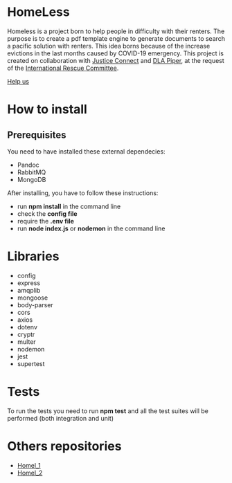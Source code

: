 # HomeLess
Homeless is a project born to help people in difficulty with their renters. The purpose is to create a pdf template engine to generate documents to search a pacific solution with renters. This idea borns because of the increase evictions in the last months caused by COVID-19 emergency.
This project is created on collaboration with [Justice Connect](https://justiceconnect.org.au/) and [DLA Piper](https://www.dlapiper.com/en/uk/), at the request of the [International Rescue Committee](https://www.rescue.org/).

[Help us](https://github.com/daniele3b/HomeLess/wiki)

# How to install

## Prerequisites
You need to have installed these external dependecies:
* Pandoc
* RabbitMQ
* MongoDB

After installing, you have to follow these instructions:
* run **npm install** in the command line
* check the **config file**
* require the **.env file**
* run **node index.js** or **nodemon** in the command line

# Libraries
* config
* express
* amqplib
* mongoose
* body-parser
* cors
* axios
* dotenv
* cryptr
* multer
* nodemon
* jest
* supertest

# Tests
To run the tests you need to run **npm test** and all the test suites will be performed (both integration and unit)

# Others repositories

* [Homel_1](https://github.com/daniele3b/HomeL1)
* [Homel_2](https://github.com/daniele3b/HomeL2)


